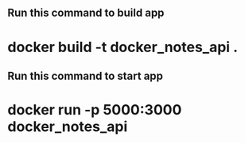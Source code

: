 ## Run this command to build app
# docker build -t docker_notes_api . 

## Run this command to start app
# docker run -p 5000:3000 docker_notes_api